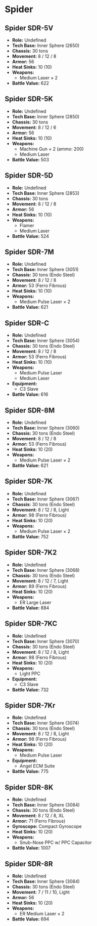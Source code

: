 # Spider
## Spider SDR-5V
- **Role:** Undefined
- **Tech Base:** Inner Sphere (2650)
- **Chassis:** 30 tons
- **Movement:** 8 / 12 / 8
- **Armor:** 56
- **Heat Sinks:** 10 (10)
- **Weapons:**
  - Medium Laser × 2
- **Battle Value:** 622

## Spider SDR-5K
- **Role:** Undefined
- **Tech Base:** Inner Sphere (2850)
- **Chassis:** 30 tons
- **Movement:** 8 / 12 / 6
- **Armor:** 56
- **Heat Sinks:** 10 (10)
- **Weapons:**
  - Machine Gun × 2 (ammo: 200)
  - Medium Laser
- **Battle Value:** 503

## Spider SDR-5D
- **Role:** Undefined
- **Tech Base:** Inner Sphere (2853)
- **Chassis:** 30 tons
- **Movement:** 8 / 12 / 8
- **Armor:** 56
- **Heat Sinks:** 10 (10)
- **Weapons:**
  - Flamer
  - Medium Laser
- **Battle Value:** 524

## Spider SDR-7M
- **Role:** Undefined
- **Tech Base:** Inner Sphere (3051)
- **Chassis:** 30 tons (Endo Steel)
- **Movement:** 8 / 12 / 8
- **Armor:** 53 (Ferro Fibrous)
- **Heat Sinks:** 10 (10)
- **Weapons:**
  - Medium Pulse Laser × 2
- **Battle Value:** 621

## Spider SDR-C
- **Role:** Undefined
- **Tech Base:** Inner Sphere (3054)
- **Chassis:** 30 tons (Endo Steel)
- **Movement:** 8 / 12 / 8
- **Armor:** 53 (Ferro Fibrous)
- **Heat Sinks:** 10 (10)
- **Weapons:**
  - Medium Pulse Laser
  - Medium Laser
- **Equipment:**
  - C3 Slave
- **Battle Value:** 616

## Spider SDR-8M
- **Role:** Undefined
- **Tech Base:** Inner Sphere (3060)
- **Chassis:** 30 tons (Endo Steel)
- **Movement:** 8 / 12 / 8
- **Armor:** 53 (Ferro Fibrous)
- **Heat Sinks:** 10 (20)
- **Weapons:**
  - Medium Pulse Laser × 2
- **Battle Value:** 621

## Spider SDR-7K
- **Role:** Undefined
- **Tech Base:** Inner Sphere (3067)
- **Chassis:** 30 tons (Endo Steel)
- **Movement:** 8 / 12 / 8, Light
- **Armor:** 98 (Ferro Fibrous)
- **Heat Sinks:** 10 (20)
- **Weapons:**
  - Medium Pulse Laser × 2
- **Battle Value:** 752

## Spider SDR-7K2
- **Role:** Undefined
- **Tech Base:** Inner Sphere (3068)
- **Chassis:** 30 tons (Endo Steel)
- **Movement:** 8 / 12 / 7, Light
- **Armor:** 89 (Ferro Fibrous)
- **Heat Sinks:** 10 (20)
- **Weapons:**
  - ER Large Laser
- **Battle Value:** 884

## Spider SDR-7KC
- **Role:** Undefined
- **Tech Base:** Inner Sphere (3070)
- **Chassis:** 30 tons (Endo Steel)
- **Movement:** 8 / 12 / 8, Light
- **Armor:** 98 (Ferro Fibrous)
- **Heat Sinks:** 10 (20)
- **Weapons:**
  - Light PPC
- **Equipment:**
  - C3 Slave
- **Battle Value:** 732

## Spider SDR-7Kr
- **Role:** Undefined
- **Tech Base:** Inner Sphere (3074)
- **Chassis:** 30 tons (Endo Steel)
- **Movement:** 8 / 12 / 8, Light
- **Armor:** 98 (Ferro Fibrous)
- **Heat Sinks:** 10 (20)
- **Weapons:**
  - Medium Pulse Laser
- **Equipment:**
  - Angel ECM Suite
- **Battle Value:** 775

## Spider SDR-8K
- **Role:** Undefined
- **Tech Base:** Inner Sphere (3084)
- **Chassis:** 30 tons (Endo Steel)
- **Movement:** 8 / 12 / 8, XL
- **Armor:** 71 (Ferro Fibrous)
- **Gyroscope:** Compact Gyroscope
- **Heat Sinks:** 10 (20)
- **Weapons:**
  - Snub-Nose PPC w/ PPC Capacitor
- **Battle Value:** 1007

## Spider SDR-8R
- **Role:** Undefined
- **Tech Base:** Inner Sphere (3084)
- **Chassis:** 30 tons (Endo Steel)
- **Movement:** 7 / 11 / 10, Light
- **Armor:** 56
- **Heat Sinks:** 10 (20)
- **Weapons:**
  - ER Medium Laser × 2
- **Battle Value:** 694


